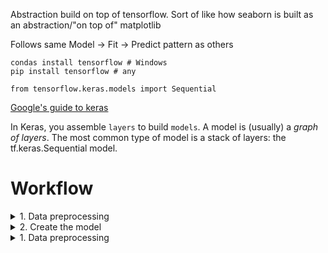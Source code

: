 Abstraction build on top of tensorflow. Sort of like how seaborn is built as an abstraction/"on top of" matplotlib

Follows same Model -> Fit -> Predict pattern as others

```shell
condas install tensorflow # Windows
pip install tensorflow # any

from tensorflow.keras.models import Sequential
```

[Google's guide to keras](https://www.tensorflow.org/guide/keras/overview)

In Keras, you assemble `layers` to build `models`. A model is (usually) a *graph of layers*. The most common type of model is a stack of layers: the tf.keras.Sequential model.

# Workflow
<details><summary>1. Data preprocessing</summary>
  
## 1. Data preprocessing
1. Scale the data 
* * [Multilayer perceptron models](https://en.wikipedia.org/wiki/Multilayer_perceptron) don't always require scaling but it is often difficult for the training cycle to converge
* * Scale both the training and testing data
2. One-hot encode the labels/categorical data

~~~
# 1. Scale the data
from sklearn.preprocessing import StandardScaler
X_scaler = StandardScaler().fit(X_train)
X_train_scaled = X_scaler.transform(X_train)
X_test_scaled = X_scaler.transform(X_test)

# 2. One-hot encode
from tensorflow.keras.utils import to_categorical
y_train_categorical = to_categorical(y_train)
y_test_categorical = to_categorical(y_test)
~~~

</details>
<details><summary>2. Create the model</summary>

## 2. Create the model
Note: I'm using a classifier model - these steps may not be same for regressor

1. Decide what kind of model to apply
* For numerical data, we use a regressor model
* For categorical data, we use a classifier model 
2. Define the model architecture (a.k.a. layers)
** We used a Sequential model for classifiers in class
3. Add the first layer that includes:
** The number of inputs
** The number of nodes that you want in the hidden layer
4. Add the output layer

Dan: Start out w the most amount of inputs (nodes) in your first epoch, and then fewer inputs as you get closer to Output

~~~
# 2. Define the model architecture
from tensorflow.keras.models import Sequential
model = Sequential()

# 3. Add the first layer
from tensorflow.keras.layers import Dense
number_inputs = 3
number_hidden_nodes = 4
model.add(Dense(
    units=number_hidden_nodes
    , activation='relu'
    , input_dim=number_inputs
))

# 4. Add the output layer
number_classes = 2
model.add(Dense(units=number_classes, activation='softmax'))

model.summary()
~~~

Example of a classifier network: 
![Classifier](https://i.imgur.com/IGmef7C.png)

After adding the first layer to the model:
![qwer](https://i.imgur.com/hvBwS6Y.png)

The final output layer:
![output](https://i.imgur.com/1N8JBQy.png)

</details>
<details><summary>1. Data preprocessing</summary>

